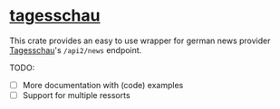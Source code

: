 # [tagesschau](#request)

This crate provides an easy to use wrapper for german news provider [Tagesschau](https://www.tagesschau.de)'s `/api2/news` endpoint.

TODO:
- [ ] More documentation with (code) examples
- [ ] Support for multiple ressorts